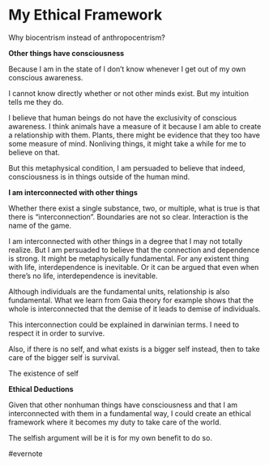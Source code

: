 # My Ethical Framework

Why biocentrism instead of anthropocentrism?

**Other things have consciousness**

Because I am in the state of I don’t know whenever I get out of my own conscious awareness.

I cannot know directly whether or not other minds exist. But my intuition tells me they do.

I believe that human beings do not have the exclusivity of conscious awareness. I think animals have a measure of it because I am able to create a relationship with them. Plants, there might be evidence that they too have some measure of mind. Nonliving things, it might take a while for me to believe on that.

But this metaphysical condition, I am persuaded to believe that indeed, consciousness is in things outside of the human mind.

**I am interconnected with other things**

Whether there exist a single substance, two, or multiple, what is true is that there is “interconnection”. Boundaries are not so clear. Interaction is the name of the game.

I am interconnected with other things in a degree that I may not totally realize. But I am persuaded to believe that the connection and dependence is strong. It might be metaphysically fundamental. For any existent thing with life, interdependence is inevitable. Or it can be argued that even when there’s no life, interdependence is inevitable.

Although individuals are the fundamental units, relationship is also fundamental. What we learn from Gaia theory for example shows that the whole is interconnected that the demise of it leads to demise of individuals.

This interconnection could be explained in darwinian terms. I need to respect it in order to survive.

Also, if there is no self, and what exists is a bigger self instead, then to take care of the bigger self is survival.

The existence of self

**Ethical Deductions**

Given that other nonhuman things have consciousness and that I am interconnected with them in a fundamental way, I could create an ethical framework where it becomes my duty to take care of the world.

The selfish argument will be it is for my own benefit to do so.

\#evernote

